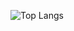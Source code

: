 
![Top Langs](https://github-readme-stats-self-gamma.vercel.app/api/top-langs/?username=yaroslavevg&hide=roff,awk,qmake,cmake&layout=compact&langs_count=80)

<!--&langs_count=80
![Anurag's GitHub stats](https://github-readme-stats-self-gamma.vercel.app/api?username=yaroslavevg&show=reviews,discussions_started,discussions_answered,prs_merged,prs_merged_percentage)
**YaroslavEvg/YaroslavEvg** is a ✨ _special_ ✨ repository because its `README.md` (this file) appears on your GitHub profile.

Here are some ideas to get you started:

- 🔭 I’m currently working on ...
- 🌱 I’m currently learning ...
- 👯 I’m looking to collaborate on ...
- 🤔 I’m looking for help with ...
- 💬 Ask me about ...
- 📫 How to reach me: ...
- 😄 Pronouns: ...
- ⚡ Fun fact: ...
-->
